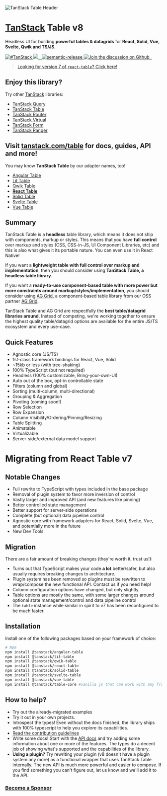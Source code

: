 ![TanStack Table Header](https://github.com/tanstack/table/raw/main/media/repo-header.png)

# [TanStack](https://tanstack.com) Table v8

Headless UI for building **powerful tables & datagrids** for **React, Solid, Vue, Svelte, Qwik and TS/JS**.

<a href="https://twitter.com/intent/tweet?button_hashtag=TanStack" target="\_parent">
  <img alt="#TanStack" src="https://img.shields.io/twitter/url?color=%2308a0e9&label=%23TanStack&style=social&url=https%3A%2F%2Ftwitter.com%2Fintent%2Ftweet%3Fbutton_hashtag%3DTanStack" />
</a>
<a href="https://github.com/tanstack/table/actions?table=workflow%3A%22react-table+tests%22">
  <img src="https://github.com/tanstack/table/workflows/react-table%20tests/badge.svg" />
</a>
<a href="https://npmjs.com/package/@tanstack/react-table" target="\_parent">
  <img alt="" src="https://img.shields.io/npm/dm/@tanstack/react-table.svg" />
</a>
<a href="https://bundlephobia.com/result?p=@tanstack/react-table@latest" target="\_parent">
  <img alt="" src="https://badgen.net/bundlephobia/minzip/@tanstack/react-table@latest" />
</a>
<a href="#badge">
  <img alt="semantic-release" src="https://img.shields.io/badge/%20%20%F0%9F%93%A6%F0%9F%9A%80-semantic--release-e10079.svg">
</a>
<a href="https://github.com/tanstack/table/discussions">
  <img alt="Join the discussion on Github" src="https://img.shields.io/badge/Github%20Discussions%20%26%20Support-Chat%20now!-blue" />
</a>
<a href="https://github.com/tanstack/table" target="\_parent">
  <img alt="" src="https://img.shields.io/github/stars/tanstack/react-table.svg?style=social&label=Star" />
</a>
<a href="https://twitter.com/tannerlinsley" target="\_parent">
  <img alt="" src="https://img.shields.io/twitter/follow/tannerlinsley.svg?style=social&label=Follow" />
</a>

> [Looking for version 7 of `react-table`? Click here!](https://github.com/tanstack/table/tree/v7)

## Enjoy this library?

Try other [TanStack](https://tanstack.com) libraries:

- [TanStack Query](https://github.com/TanStack/query) <img alt="" src="https://img.shields.io/github/stars/tanstack/query.svg" />
- [TanStack Table](https://github.com/TanStack/table) <img alt="" src="https://img.shields.io/github/stars/tanstack/table.svg" />
- [TanStack Router](https://github.com/TanStack/router) <img alt="" src="https://img.shields.io/github/stars/tanstack/router.svg" />
- [TanStack Virtual](https://github.com/TanStack/virtual) <img alt="" src="https://img.shields.io/github/stars/tanstack/virtual.svg" />
- [TanStack Form](https://github.com/TanStack/form) <img alt="" src="https://img.shields.io/github/stars/tanstack/form.svg" />
- [TanStack Ranger](https://github.com/TanStack/ranger) <img alt="" src="https://img.shields.io/github/stars/tanstack/ranger.svg" />

## Visit [tanstack.com/table](https://tanstack.com/table) for docs, guides, API and more!

You may know **TanStack Table** by our adapter names, too!

- [Angular Table](https://tanstack.com/table/v8/docs/framework/angular/angular-table)
- [Lit Table](https://tanstack.com/table/v8/docs/framework/lit/lit-table)
- [Qwik Table](https://tanstack.com/table/v8/docs/framework/qwik/qwik-table)
- [**React Table**](https://tanstack.com/table/v8/docs/framework/react/react-table)
- [Solid Table](https://tanstack.com/table/v8/docs/framework/solid/solid-table)
- [Svelte Table](https://tanstack.com/table/v8/docs/framework/svelte/svelte-table)
- [Vue Table](https://tanstack.com/table/v8/docs/framework/vue/vue-table)

## Summary

TanStack Table is a **headless** table library, which means it does not ship with components, markup or styles. This means that you have **full control** over markup and styles (CSS, CSS-in-JS, UI Component Libraries, etc) and this is also what gives it its portable nature. You can even use it in React Native!

If you want a **lightweight table with full control over markup and implementation**, then you should consider using **TanStack Table, a headless table library**.

If you want a **ready-to-use component-based table with more power but more constraints around markup/styles/implementation**, you should consider using [AG Grid](https://ag-grid.com/react-data-grid/?utm_source=reacttable&utm_campaign=githubreacttable), a component-based table library from our OSS partner [AG Grid](https://ag-grid.com).

TanStack Table and AG Grid are respectfully the
**best table/datagrid libraries around**. Instead
of competing, we're working together to ensure the highest
quality table/datagrid options are available for the entire
JS/TS ecosystem and every use-case.

## Quick Features

- Agnostic core (JS/TS)
- 1st-class framework bindings for React, Vue, Solid
- ~15kb or less (with tree-shaking)
- 100% TypeScript (but not required)
- Headless (100% customizable, Bring-your-own-UI)
- Auto out of the box, opt-in controllable state
- Filters (column and global)
- Sorting (multi-column, multi-directional)
- Grouping & Aggregation
- Pivoting (coming soon!)
- Row Selection
- Row Expansion
- Column Visibility/Ordering/Pinning/Resizing
- Table Splitting
- Animatable
- Virtualizable
- Server-side/external data model support

# Migrating from React Table v7

## Notable Changes

- Full rewrite to TypeScript with types included in the base package
- Removal of plugin system to favor more inversion of control
- Vastly larger and improved API (and new features like pinning)
- Better controlled state management
- Better support for server-side operations
- Complete (but optional) data pipeline control
- Agnostic core with framework adapters for React, Solid, Svelte, Vue, and potentially more in the future
- New Dev Tools

## Migration

There are a fair amount of breaking changes (they're worth it, trust us!):

- Turns out that TypeScript makes your code **a lot** better/safer, but also usually requires breaking changes to architecture.
- Plugin system has been removed so plugins must be rewritten to wrap/compose the new functional API. Contact us if you need help!
- Column configuration options have changed, but only slightly.
- Table options are mostly the same, with some larger changes around optional state management/control and data pipeline control
- The `table` instance while similar in spirit to v7 has been reconfigured to be much faster.

## Installation

Install one of the following packages based on your framework of choice:

```bash
# Npm
npm install @tanstack/angular-table
npm install @tanstack/lit-table
npm install @tanstack/qwik-table
npm install @tanstack/react-table
npm install @tanstack/solid-table
npm install @tanstack/svelte-table
npm install @tanstack/vue-table
npm install @tanstack/table-core #vanilla js that can work with any framework
```

## How to help?

- Try out the already-migrated examples
- Try it out in your own projects.
- Introspect the types! Even without the docs finished, the library ships with 100% typescript to help you explore its capabilities.
- [Read the contribution guidelines](https://github.com/tanstack/table/tree/main/CONTRIBUTING.md)
- Write some docs! Start with the [API docs](https://github.com/TanStack/react-table/tree/main/docs/api) and try adding some information about one or more of the features. The types do a decent job of showing what's supported and the capabilities of the library.
- **Using a plugin?** Try rewriting your plugin (v8 doesn't have a plugin system any more) as a functional wrapper that uses TanStack Table internally. The new API is much more powerful and easier to compose. If you find something you can't figure out, let us know and we'll add it to the API.

### [Become a Sponsor](https://github.com/sponsors/tannerlinsley/)

<!-- USE THE FORCE LUKE -->
